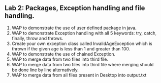 ## Lab 2: Packages, Exception handling and file handling.

1. WAP to demonstrate the use of user defined package in java.
2. WAP to demonstrate Exception handling with all 5 keywords: try, catch, finally, throw and throws.
3. Create your own exception class called InvalidAgeException which is thrown if the given age is less than 1 and greater than 100.
4. WAP to demonstrate the use of chained Exception.
5. WAP to merge data from two files into third file.
6. WAP to merge data from two files into third file where merging should be done line by line alternatively.
7. WAP to merge data from all files present in Desktop into output.txt
